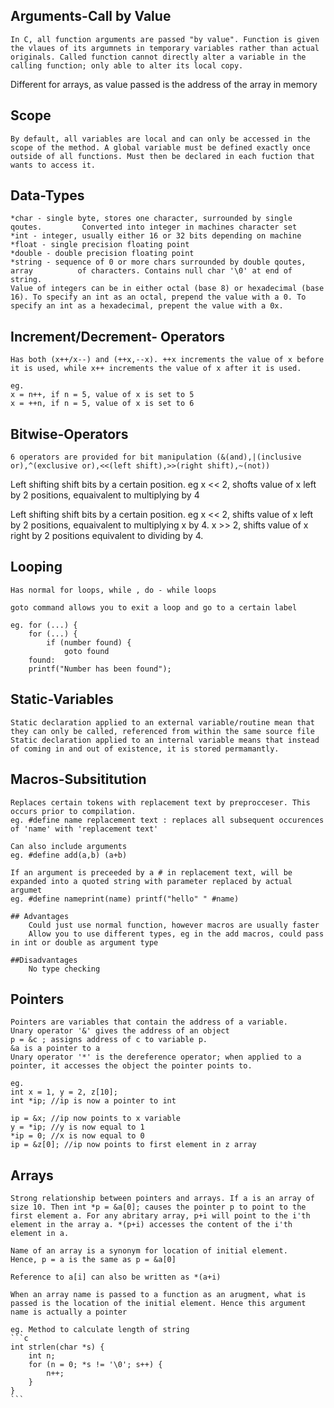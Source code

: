 ## Arguments-Call by Value
	In C, all function arguments are passed "by value". Function is given the vlaues of its argumnets in temporary variables rather than actual originals. Called function cannot directly alter a variable in the calling function; only able to alter its local copy.

Different for arrays, as value passed is the address of the array in memory

## Scope
	By default, all variables are local and can only be accessed in the scope of the method. A global variable must be defined exactly once outside of all functions. Must then be declared in each fuction that wants to access it.

## Data-Types
	*char - single byte, stores one character, surrounded by single qoutes.   		Converted into integer in machines character set
	*int - integer, usually either 16 or 32 bits depending on machine
	*float - single precision floating point
	*double - double precision floating point
	*string - sequence of 0 or more chars surrounded by double qoutes, array 		  of characters. Contains null char '\0' at end of string.
	Value of integers can be in either octal (base 8) or hexadecimal (base 16). To specify an int as an octal, prepend the value with a 0. To specify an int as a hexadecimal, prepent the value with a 0x.

	
## Increment/Decrement- Operators
	
	Has both (x++/x--) and (++x,--x). ++x increments the value of x before it is used, while x++ increments the value of x after it is used. 

	eg.
	x = n++, if n = 5, value of x is set to 5
	x = ++n, if n = 5, value of x is set to 6

## Bitwise-Operators
	6 operators are provided for bit manipulation (&(and),|(inclusive or),^(exclusive or),<<(left shift),>>(right shift),~(not))

Left shifting shift bits by a certain position. eg x << 2, shofts value of x left by 2 positions, equaivalent to multiplying by 4

Left shifting shift bits by a certain position. eg x << 2, shifts value of x left by 2 positions, equaivalent to multiplying x by 4. x >> 2, shifts value of x right by 2 positions equivalent to dividing by 4.

## Looping
	Has normal for loops, while , do - while loops

	goto command allows you to exit a loop and go to a certain label
	
	eg. for (...) {
		for (...) {
			if (number found) {
				goto found
	    found:	
		printf("Number has been found");

## Static-Variables
	Static declaration applied to an external variable/routine mean that they can only be called, referenced from within the same source file
	Static declaration applied to an internal variable means that instead of coming in and out of existence, it is stored permamantly.

## Macros-Subsititution
	Replaces certain tokens with replacement text by preprocceser. This occurs prior to compilation.
	eg. #define name replacement text : replaces all subsequent occurences of 'name' with 'replacement text'

	Can also include arguments
	eg. #define add(a,b) (a+b)

	If an argument is preceeded by a # in replacement text, will be expanded into a quoted string with parameter replaced by actual argumet
	eg. #define nameprint(name) printf("hello" " #name)

	## Advantages	
		Could just use normal function, however macros are usually faster	
		Allow you to use different types, eg in the add macros, could pass in int or double as argument type
	
	##Disadvantages
		No type checking

## Pointers
	Pointers are variables that contain the address of a variable.
	Unary operator '&' gives the address of an object
	p = &c ; assigns address of c to variable p.
	&a is a pointer to a
	Unary operator '*' is the dereference operator; when applied to a pointer, it accesses the object the pointer points to.

	eg.
	int x = 1, y = 2, z[10];
	int *ip; //ip is now a pointer to int
	
	ip = &x; //ip now points to x variable
	y = *ip; //y is now equal to 1
	*ip = 0; //x is now equal to 0
	ip = &z[0]; //ip now points to first element in z array

## Arrays
	Strong relationship between pointers and arrays. If a is an array of size 10. Then int *p = &a[0]; causes the pointer p to point to the first element a. For any abritary array, p+i will point to the i'th element in the array a. *(p+i) accesses the content of the i'th element in a. 

	Name of an array is a synonym for location of initial element. 
	Hence, p = a is the same as p = &a[0]
	
	Reference to a[i] can also be written as *(a+i)

	When an array name is passed to a function as an arugment, what is passed is the location of the initial element. Hence this argument name is actually a pointer
	
	eg. Method to calculate length of string
	```c
	int strlen(char *s) {
		int n;
		for (n = 0; *s != '\0'; s++) {
			n++;
		}
	}
	```
		
